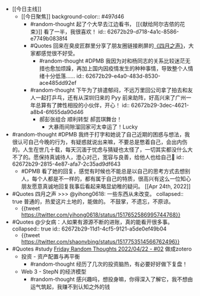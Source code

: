 - [[今日主线]]
	- [[今日聚焦]]
	  background-color:: #497d46
		- #random-thought 起了个大早去江边看书， [[《献给阿尔吉侬的花束》]] 看了一半，我很喜欢！
		  id:: 62672b29-d718-4a1c-8586-e7749b0838f4
		- #Quotes 回来在臭皮匠群里分享了朋友圈链接刷屏的[《四月之声》](https://www.aetherhjf.com/pages/guide)，大家都感觉很不好受。
			- #random-thought #DPMB 我因为对和杨同志的关系比较迷茫无措也愈加烦躁，再加上国内因疫情发生的种种事情，导致整个人情绪十分低落……
			  id:: 62672b29-e4a0-483d-8530-ace485dd92ef
		- #random-thought 下午为了排遣郁闷，不远万里回公司拿了拍去和友人一起打乒乓，还有从深圳归来的 Pyy 前来助阵，好高兴来了广州一年总算有了脾性相投的小伙伴，开心！
		  id:: 62672b29-3dec-4621-a8b4-6f655da90d46
			- 郝彭张组合 顺利转型 郝芸琪舞台！
				- 大暴雨间隙溜回家可太幸运了！Lucky
- #random-thought #DPMB 我终于打字和她说了自己近期的困惑与想法，我很认可自己今晚的行为，有疑惑就说出来嘛，不要总是憋着自己，会出内伤的。人生在世几十载，每天沉湎于忧虑与猜疑也太怪了，一切其实都没什么大不了的。愿保持真诚待人，澄心对己，宽容与良善，给他人也给自己🎈
  id:: 62672b29-2815-4e87-afa7-2c35ad9df643
	- #DPMB 看了她的回复，感觉有时候也不能总是以自己的思考方式去想别人，每个人都是不一样的，都有属于自己的特质，很高兴有这么一位知心朋友愿意真诚地回复我事后看起来略显幼稚的疑问。 [[Apr 24th, 2022]]
- #Quotes 四月之声 >>> @yihong0618: 一些东西从未改变。
  collapsed:: true
  普通的，热爱这片土地的，能做的。
  不鼓掌，不遗忘，不原谅。
	- {{tweet https://twitter.com/yihong0618/status/1517652586995744768}}
- #Quotes @少女病：人如果有源源不断的进账，真的能看开很多事。
  collapsed:: true
  id:: 62672b29-11d1-4cf5-9121-a5de0ef49b04
	- {{tweet https://twitter.com/shaonvbing/status/1517753514566762496}}
- #Quotes #study [Friday Random Thoughts 2022/04/22 - #02](https://jiayuan.zhubai.love/posts/2129335587181633536) 做成zotero
	- 投资 - 资产配置与再平衡
		- #random-thought 经历了几次的投资脑热，有必要好好做下复盘！
	- Web 3 - StepN 的经济模型
		- #random-thought 感兴趣吗，想投身嘛，你得深入了解它，我不想由运气筑起，我赚不到认知之外的钱